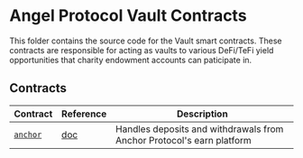 # Angel Protocol Vault Contracts

This folder contains the source code for the Vault smart contracts. These contracts are responsible for acting as vaults to various DeFi/TeFi yield opportunities that charity endowment accounts can paticipate in.

## Contracts

| Contract                                               | Reference                                                                                                      | Description                                                                   |
| ------------------------------------------------------ | -------------------------------------------------------------------------------------------------------------- | ----------------------------------------------------------------------------- |
| [`anchor`](../contracts/vaults/anchor)                        | [doc]()                 | Handles deposits and withdrawals from Anchor Protocol's earn platform |